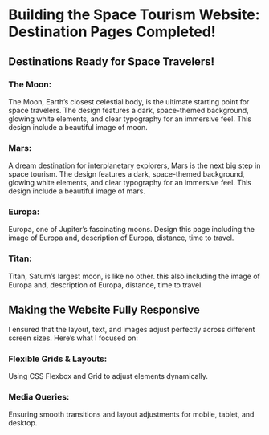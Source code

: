 # Building the Space Tourism Website: Destination Pages Completed! 
## Destinations Ready for Space Travelers!
###  The Moon: 
The Moon, Earth’s closest celestial body, is the ultimate starting point for space travelers. The design features a dark, space-themed background, glowing white elements, and clear typography for an immersive feel. This design include a beautiful image of moon.
### Mars:
A dream destination for interplanetary explorers, Mars is the next big step in space tourism. The design features a dark, space-themed background, glowing white elements, and clear typography for an immersive feel. This design include a beautiful image of mars.
### Europa:
Europa, one of Jupiter’s fascinating moons. Design this page including the image of Europa and, description of Europa, distance, time to travel. 
### Titan:
Titan, Saturn’s largest moon, is like no other. this also including the image of Europa and, description of Europa, distance, time to travel.

##  Making the Website Fully Responsive
I ensured that the layout, text, and images adjust perfectly across different screen sizes. Here’s what I focused on:
### Flexible Grids & Layouts: 
Using CSS Flexbox and Grid to adjust elements dynamically.
### Media Queries:
Ensuring smooth transitions and layout adjustments for mobile, tablet, and desktop.
